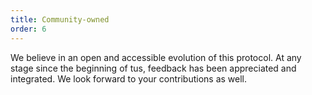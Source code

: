 ```yaml
---
title: Community-owned
order: 6
---
```


We believe in an open and accessible evolution of this protocol. At any stage since the beginning of tus, feedback has been appreciated and integrated. We look forward to your contributions as well.
